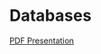 # Databases

[PDF Presentation](https://github.com/GeekyCamp/geeky-camp-5/blob/master/10-databases/databases.pdf)


